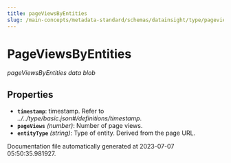 ```yaml
---
title: pageViewsByEntities
slug: /main-concepts/metadata-standard/schemas/datainsight/type/pageviewsbyentities
---
```


# PageViewsByEntities

*pageViewsByEntities data blob*

## Properties

- **`timestamp`**: timestamp. Refer to *../../type/basic.json#/definitions/timestamp*.
- **`pageViews`** *(number)*: Number of page views.
- **`entityType`** *(string)*: Type of entity. Derived from the page URL.


Documentation file automatically generated at 2023-07-07 05:50:35.981927.
